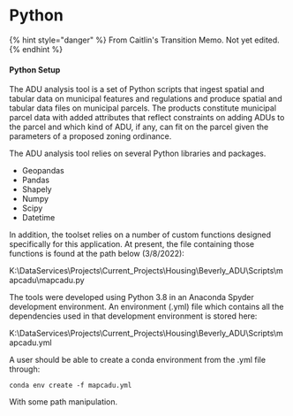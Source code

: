 # Python

{% hint style="danger" %}
From Caitlin's Transition Memo. Not yet edited.
{% endhint %}

#### Python Setup

The ADU analysis tool is a set of Python scripts that ingest spatial and tabular data on municipal features and regulations and produce spatial and tabular data files on municipal parcels. The products constitute municipal parcel data with added attributes that reflect constraints on adding ADUs to the parcel and which kind of ADU, if any, can fit on the parcel given the parameters of a proposed zoning ordinance.

The ADU analysis tool relies on several Python libraries and packages.&#x20;

* Geopandas
* Pandas
* Shapely
* Numpy
* Scipy
* Datetime

In addition, the toolset relies on a number of custom functions designed specifically for this application. At present, the file containing those functions is found at the path below (3/8/2022):

K:\DataServices\Projects\Current\_Projects\Housing\Beverly\_ADU\Scripts\mapcadu\mapcadu.py

The tools were developed using Python 3.8 in an Anaconda Spyder development environment. An environment (.yml) file which contains all the dependencies used in that development environment is stored here:

K:\DataServices\Projects\Current\_Projects\Housing\Beverly\_ADU\Scripts\mapcadu.yml

A user should be able to create a conda environment from the .yml file through:

`conda env create -f mapcadu.yml`

With some path manipulation.
